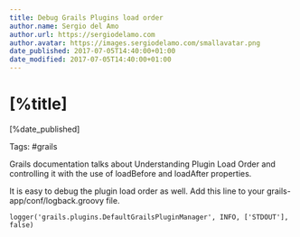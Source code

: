 ```yaml
---
title: Debug Grails Plugins load order
author.name: Sergio del Amo
author.url: https://sergiodelamo.com
author.avatar: https://images.sergiodelamo.com/smallavatar.png 
date_published: 2017-07-05T14:40:00+01:00
date_modified: 2017-07-05T14:40:00+01:00
---
```


# [%title]

[%date_published]

Tags: #grails

Grails documentation talks about Understanding Plugin Load Order and controlling it with the use of loadBefore and loadAfter properties.

It is easy to debug the plugin load order as well. Add this line to your grails-app/conf/logback.groovy file.

`logger('grails.plugins.DefaultGrailsPluginManager', INFO, ['STDOUT'], false)`




